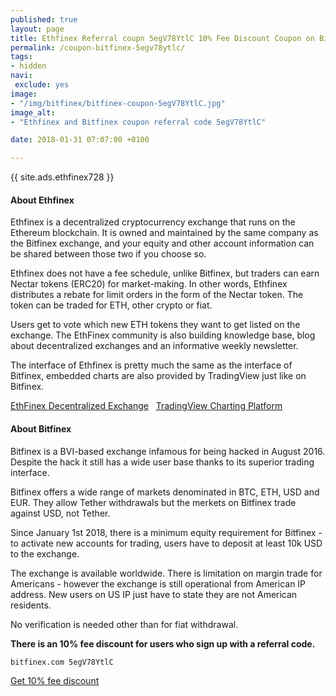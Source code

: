 ```yaml
---
published: true
layout: page
title: Ethfinex Referral coupn 5egV78YtlC 10% Fee Discount Coupon on Bitfinex
permalink: /coupon-bitfinex-5egv78ytlc/
tags:
- hidden
navi:
 exclude: yes
image:
- "/img/bitfinex/bitfinex-coupon-5egV78YtlC.jpg"
image_alt:
- "Ethfinex and Bitfinex coupon referral code 5egV78YtlC"

date: 2018-01-31 07:07:00 +0100

---
```


{{ site.ads.ethfinex728 }}

#### About Ethfinex

Ethfinex is a decentralized cryptocurrency exchange that runs on the Ethereum blockchain. It is owned and maintained by the same company as the Bitfinex exchange, and your equity and other account information can be shared between those two if you choose so.

Ethfinex does not have a fee schedule, unlike Bitfinex, but traders can earn Nectar tokens (ERC20) for market-making. In other words, Ethfinex distributes a rebate for limit orders in the form of the Nectar token. The token can be traded for ETH, other crypto or fiat.

Users get to vote which new ETH tokens they want to get listed on the exchange. The EthFinex community is also building knowledge base, blog about decentralized exchanges and an informative weekly newsletter.

The interface of Ethfinex is pretty much the same as the interface of Bitfinex, embedded charts are also provided by TradingView just like on Bitfinex.

<a rel="nofollow" href="https://www.ethfinex.com/?refcode=5egV78YtlC" class="button" target="_blank">EthFinex Decentralized Exchange</a> &nbsp; <a rel="nofollow" href="https://tradingview.go2cloud.org/aff_c?offer_id=2&aff_id=3223&file_id=205" class="button" target="_blank">TradingView Charting Platform</a>

#### About Bitfinex

Bitfinex is a BVI-based exchange infamous for being hacked in August 2016. Despite the hack it still has a wide user base thanks to its superior trading interface.

Bitfinex offers a wide range of markets denominated in BTC, ETH, USD and EUR. They allow Tether withdrawals but the merkets on Bitfinex trade against USD, not Tether.

Since January 1st 2018, there is a minimum equity requirement for Bitfinex - to activate new accounts for trading, users have to deposit at least 10k USD to the exchange.

The exchange is available worldwide. There is limitation on margin trade for Americans - however the exchange is still operational from American IP address. New users on US IP just have to state they are not American residents.

No verification is needed other than for fiat withdrawal.

**There is an 10% fee discount for users who sign up with a referral code.**

`bitfinex.com 5egV78YtlC`

<a rel="nofollow" href="https://www.ethfinex.com/?refcode=5egV78YtlC" class="button" target="_blank">Get 10% fee discount</a>
